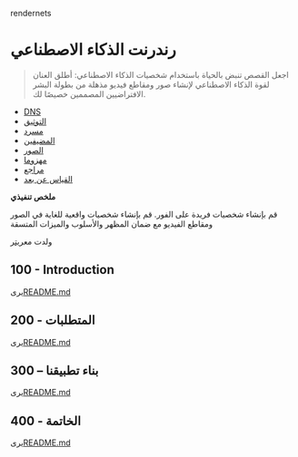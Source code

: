 rendernets

# رندرنت الذكاء الاصطناعي

> اجعل القصص تنبض بالحياة باستخدام شخصيات الذكاء الاصطناعي: أطلق العنان لقوة الذكاء الاصطناعي لإنشاء صور ومقاطع فيديو مذهلة من بطولة البشر الافتراضيين المصممين خصيصًا لك.

-   [DNS](./DNS.md)
-   [التوثيق](./DOCUMENTATION.md)
-   [مسرد](./GLOSSARY.md)
-   [المضيفين](./HOSTS.md)
-   [الصور](./IMAGES.md)
-   [مهزوما](./PODMAN.md)
-   [مراجع](./REFERENCES.md)
-   [القياس عن بعد](./TELEMETRY.md)

**ملخص تنفيذي**

قم بإنشاء شخصيات فريدة على الفور. قم بإنشاء شخصيات واقعية للغاية في الصور ومقاطع الفيديو مع ضمان المظهر والأسلوب والميزات المتسقة

ولدت مع[ريتر](https://app.rytr.me)

## 100 - Introduction

يرى[README.md](./100/README.md)

## 200 - المتطلبات

يرى[README.md](./200/README.md)

## 300 – بناء تطبيقنا

يرى[README.md](./300/README.md)

## 400 - الخاتمة

يرى[README.md](./400/README.md)
